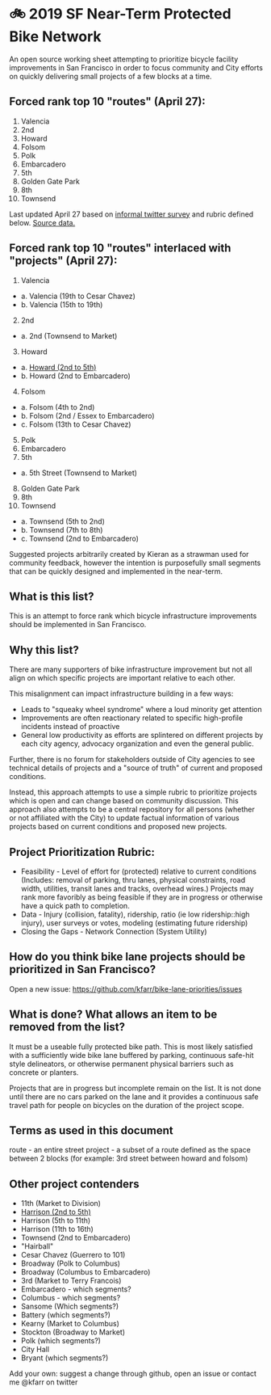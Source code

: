 # 🚲 2019 SF Near-Term Protected Bike Network
An open source working sheet attempting to prioritize bicycle facility improvements in San Francisco in order to focus community and City efforts on quickly delivering small projects of a few blocks at a time.

## Forced rank top 10 "routes" (April 27):
1. Valencia
2. 2nd
3. Howard
4. Folsom
5. Polk
6. Embarcadero
7. 5th
8. Golden Gate Park
9. 8th
10. Townsend

Last updated April 27 based on [informal twitter survey](https://twitter.com/kfarr/status/1113189980275245056) and rubric defined below. [Source data.](https://docs.google.com/spreadsheets/d/1DU1aKr5Ow7ywOJoXCLVYoEESQD2hKLyPETXL0_bvVk0/edit)

## Forced rank top 10 "routes" interlaced with "projects" (April 27):
1. Valencia
- a. Valencia (19th to Cesar Chavez)
- b. Valencia (15th to 19th)
2. 2nd
- a. 2nd (Townsend to Market)
3. Howard
- a. [Howard (2nd to 5th)](https://github.com/kfarr/bike-lane-priorities/tree/master/howard-2nd-to-5th)
- b. Howard (2nd to Embarcadero)
4. Folsom
- a. Folsom (4th to 2nd)
- b. Folsom (2nd / Essex to Embarcadero)
- c. Folsom (13th to Cesar Chavez)
5. Polk
6. Embarcadero
7. 5th
- a. 5th Street (Townsend to Market)
8. Golden Gate Park
9. 8th
10. Townsend
- a. Townsend (5th to 2nd)
- b. Townsend (7th to 8th)
- c. Townsend (2nd to Embarcadero)

Suggested projects arbitrarily created by Kieran as a strawman used for community feedback, however the intention is purposefully small segments that can be quickly designed and implemented in the near-term.

## What is this list?
This is an attempt to force rank which bicycle infrastructure improvements should be implemented in San Francisco.

## Why this list?
There are many supporters of bike infrastructure improvement but not all align on which specific projects are important relative to each other.

This misalignment can impact infrastructure building in a few ways:
- Leads to "squeaky wheel syndrome" where a loud minority get attention
- Improvements are often reactionary related to specific high-profile incidents instead of proactive
- General low productivity as efforts are splintered on different projects by each city agency, advocacy organization and even the general public.

Further, there is no forum for stakeholders outside of City agencies to see technical details of projects and a "source of truth" of current and proposed conditions.

Instead, this approach attempts to use a simple rubric to prioritize projects which is open and can change based on community discussion. This approach also attempts to be a central repository for all persons (whether or not affiliated with the City) to update factual information of various projects based on current conditions and proposed new projects.

## Project Prioritization Rubric:
* Feasibility - Level of effort for (protected) relative to current conditions (Includes: removal of parking, thru lanes, physical constraints, road width, utilities, transit lanes and tracks, overhead wires.) Projects may rank more favoribly as being feasible if they are in progress or otherwise have a quick path to completion. 
* Data - Injury (collision, fatality), ridership, ratio (ie low ridership::high injury), user surveys or votes, modeling (estimating future ridership)
* Closing the Gaps - Network Connection (System Utility)

## How do you think bike lane projects should be prioritized in San Francisco?
Open a new issue: https://github.com/kfarr/bike-lane-priorities/issues

## What is done? What allows an item to be removed from the list?
It must be a useable fully protected bike path. This is most likely satisfied with a sufficiently wide bike lane buffered by parking, continuous safe-hit style delineators, or otherwise permanent physical barriers such as concrete or planters.

Projects that are in progress but incomplete remain on the list. It is not done until there are no cars parked on the lane and it provides a continuous safe travel path for people on bicycles on the duration of the project scope.

## Terms as used in this document
route - an entire street
project - a subset of a route defined as the space between 2 blocks (for example: 3rd street between howard and folsom)

## Other project contenders
- 11th (Market to Division)
- [Harrison (2nd to 5th)](https://github.com/kfarr/bike-lane-priorities/tree/master/harrison-2nd-to-5th)
- Harrison (5th to 11th)
- Harrison (11th to 16th)
- Townsend (2nd to Embarcadero)
- "Hairball"
- Cesar Chavez (Guerrero to 101)
- Broadway (Polk to Columbus)
- Broadway (Columbus to Embarcadero)
- 3rd (Market to Terry Francois)
- Embarcadero - which segments?
- Columbus - which segments?
- Sansome (Which segments?)
- Battery (which segments?)
- Kearny (Market to Columbus)
- Stockton (Broadway to Market)
- Polk (which segments?)
- City Hall
- Bryant (which segments?)

Add your own: suggest a change through github, open an issue or contact me @kfarr on twitter
